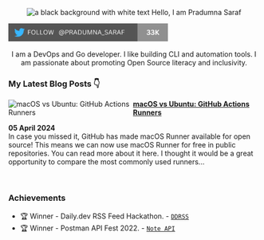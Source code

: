 <p align="center"><img alt="a black background with white text Hello, I am Pradumna Saraf" src="https://github.com/Pradumnasaraf/Pradumnasaraf/assets/51878265/276174f6-ab8e-4bd2-ba84-5d9af973b8d5"></p>

<p align="left"> <a href="https://twitter.com/intent/follow?screen_name=pradumna_saraf" target="blank"><img src="./assets/pradumna-twitter-33k.png" height="36" alt="pradumna_saraf"/></a></p>

<div align="center">

I am a DevOps and Go developer. I like building CLI and automation tools. I am passionate about promoting Open Source literacy and inclusivity.
  
</div>

### My Latest Blog Posts 👇
<!-- HASHNODE_BLOG:START -->
<p align="left">
<a href="https://blog.pradumnasaraf.dev/macos-vs-ubuntu" title="macOS vs Ubuntu: GitHub Actions Runners"><img src="https://cdn.hashnode.com/res/hashnode/image/upload/v1712163686280/539a8082-6412-4aa8-8141-e222e9dace05.png" alt="macOS vs Ubuntu: GitHub Actions Runners" width="250px" align="left" /></a>
<a href="https://blog.pradumnasaraf.dev/macos-vs-ubuntu" title="macOS vs Ubuntu: GitHub Actions Runners"><strong>macOS vs Ubuntu: GitHub Actions Runners</strong></a>
<div><strong>05 April 2024</strong>
<br/> In case you missed it, GitHub has made macOS Runner available for open source! This means we can now use macOS Runner for free in public repositories. You can read more about it here.
I thought it would be a great opportunity to compare the most commonly used runners... </p> <br/>
<!-- HASHNODE_BLOG:END -->

### Achievements

- 🏆 Winner - Daily.dev RSS Feed Hackathon. - [`DDRSS`](https://github.com/Pradumnasaraf/DDRSS)           
- 🏆 Winner - Postman API Fest 2022. - [`Note API`](https://github.com/Pradumnasaraf/Postman-API-Fest-22)      
